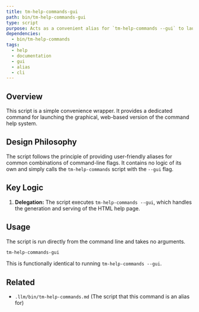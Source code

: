 ```yaml
---
title: tm-help-commands-gui
path: bin/tm-help-commands-gui
type: script
purpose: Acts as a convenient alias for `tm-help-commands --gui` to launch the interactive HTML help page.
dependencies:
  - bin/tm-help-commands
tags:
  - help
  - documentation
  - gui
  - alias
  - cli
---
```


## Overview
This script is a simple convenience wrapper. It provides a dedicated command for launching the graphical, web-based version of the command help system.

## Design Philosophy
The script follows the principle of providing user-friendly aliases for common combinations of command-line flags. It contains no logic of its own and simply calls the `tm-help-commands` script with the `--gui` flag.

## Key Logic
1.  **Delegation:** The script executes `tm-help-commands --gui`, which handles the generation and serving of the HTML help page.

## Usage
The script is run directly from the command line and takes no arguments.

```bash
tm-help-commands-gui
```

This is functionally identical to running `tm-help-commands --gui`.

## Related
-   `.llm/bin/tm-help-commands.md` (The script that this command is an alias for)